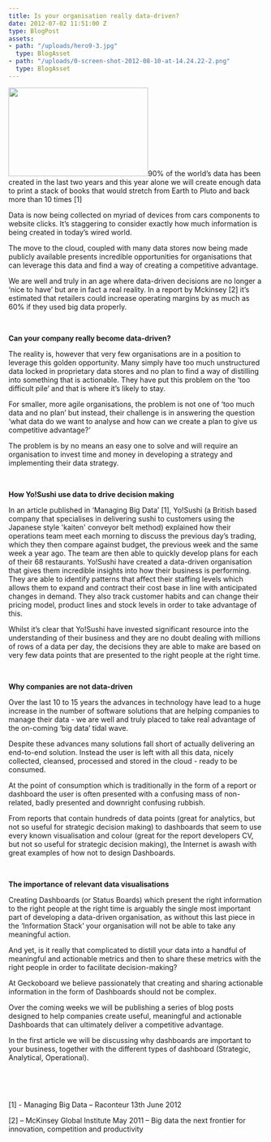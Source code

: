 ```yaml
---
title: Is your organisation really data-driven?
date: 2012-07-02 11:51:00 Z
type: BlogPost
assets:
- path: "/uploads/hero9-3.jpg"
  type: BlogAsset
- path: "/uploads/0-screen-shot-2012-08-10-at-14.24.22-2.png"
  type: BlogAsset
---
```


<p><img alt="" class="wp-float-left" height="175" src="/uploads/0-screen-shot-2012-08-10-at-14.24.22-2.png" title="Screen Shot 2012-08-10 at 14.24.22" width="275">90% of the world’s data has been created in the last two years and this year alone we will create enough data to print a stack of books that would stretch from Earth to Pluto and back more than 10 times [1]</p>
<p>Data is now being collected on myriad of devices from cars components to website clicks. It’s staggering to consider exactly how much information is being created in today’s wired world.</p>
<p>The move to the cloud, coupled with many data stores now being made publicly available presents incredible opportunities for organisations that can leverage this data and find a way of creating a competitive advantage.</p>
<p>We are well and truly in an age where data-driven decisions are no longer a ‘nice to have’ but are in fact a real reality. In a report by Mckinsey [2] it’s estimated that retailers could increase operating margins by as much as 60% if they used big data properly.</p>
<p> </p>
<p><span><strong>Can your company really become data-driven?</strong></span></p>
<p>The reality is, however that very few organisations are in a position to leverage this golden opportunity. Many simply have too much unstructured data locked in proprietary data stores and no plan to find a way of distilling into something that is actionable. They have put this problem on the ‘too difficult pile’ and that is where it’s likely to stay.</p>
<p>For smaller, more agile organisations, the problem is not one of ‘too much data and no plan’ but instead, their challenge is in answering the question ‘what data do we want to analyse and how can we create a plan to give us competitive advantage?’</p>
<p>The problem is by no means an easy one to solve and will require an organisation to invest time and money in developing a strategy and implementing their data strategy.</p>
<p> </p>
<p><span><strong>How Yo!Sushi use data to drive decision making</strong></span></p>
<p>In an article published in ‘Managing Big Data’ [1], Yo!Sushi (a British based company that specialises in delivering sushi to customers using the Japanese style 'kaiten' conveyor belt method) explained how their operations team meet each morning to discuss the previous day’s trading, which they then compare against budget, the previous week and the same week a year ago. The team are then able to quickly develop plans for each of their 68 restaurants. Yo!Sushi have created a data-driven organisation that gives them incredible insights into how their business is performing. They are able to identify patterns that affect their staffing levels which allows them to expand and contract their cost base in line with anticipated changes in demand. They also track customer habits and can change their pricing model, product lines and stock levels in order to take advantage of this.</p>
<p>Whilst it’s clear that Yo!Sushi have invested significant resource into the understanding of their business and they are no doubt dealing with millions of rows of a data per day, the decisions they are able to make are based on very few data points that are presented to the right people at the right time.</p>
<p> </p>
<p><span><strong>Why companies are not data-driven</strong></span></p>
<p>Over the last 10 to 15 years the advances in technology have lead to a huge increase in the number of software solutions that are helping companies to manage their data - we are well and truly placed to take real advantage of the on-coming ‘big data’ tidal wave.</p>
<p>Despite these advances many solutions fall short of actually delivering an end-to-end solution. Instead the user is left with all this data, nicely collected, cleansed, processed and stored in the cloud - ready to be consumed.</p>
<p>At the point of consumption which is traditionally in the form of a report or dashboard the user is often presented with a confusing mass of non-related, badly presented and downright confusing rubbish.</p>
<p>From reports that contain hundreds of data points (great for analytics, but not so useful for strategic decision making) to dashboards that seem to use every known visualisation and colour (great for the report developers CV, but not so useful for strategic decision making), the Internet is awash with great examples of how not to design Dashboards.</p>
<p> </p>
<p><span><strong>The importance of relevant data visualisations</strong></span></p>
<p>Creating Dashboards (or Status Boards) which present the right information to the right people at the right time is arguably the single most important part of developing a data-driven organisation, as without this last piece in the ‘Information Stack’ your organisation will not be able to take any meaningful action.</p>
<p>And yet, is it really that complicated to distill your data into a handful of meaningful and actionable metrics and then to share these metrics with the right people in order to facilitate decision-making?</p>
<p>At Geckoboard we believe passionately that creating and sharing actionable information in the form of Dashboards should not be complex.</p>
<p>Over the coming weeks we will be publishing a series of blog posts designed to help companies create useful, meaningful and actionable Dashboards that can ultimately deliver a competitive advantage.</p>
<p>In the first article we will be discussing why dashboards are important to your business, together with the different types of dashboard (Strategic, Analytical, Operational).</p>
<p> </p>
<p> </p>
<p><span>[1] - Managing Big Data – Raconteur 13th June 2012</span></p>
<p><span>[2] – McKinsey Global Institute May 2011 – Big data the next frontier for innovation, competition and productivity</span></p>
